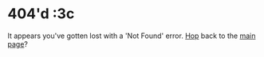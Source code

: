 <!-- Copyright (c) 2023-2024 Pridecraft Studios & contributors
	 SPDX-License-Identifier: CC-BY-SA-4.0
	 https://git.pridecraft.gay/website/blob/HEAD/LICENSE-CC-BY-SA-4.0 -->

# 404'd :3c

It appears you've gotten lost with a 'Not Found' error. [Hop](/frog) back to the [main page](/)?
